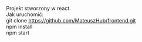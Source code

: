 Projekt stworzony w react.  
Jak uruchomić:  
git clone https://github.com/MateuszHub/frontend.git  
npm install  
npm start  
